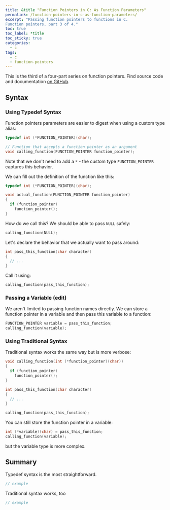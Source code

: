 ```yaml
---
title: &title "Function Pointers in C: As Function Parameters"
permalink: /function-pointers-in-c-as-function-parameters/
excerpt: "Passing function pointers to functions in C.
Function pointers, part 3 of 4."
toc: true
toc_label: *title
toc_sticky: true
categories:
  - c
tags:
  - c
  - function-pointers
---
```


This is the third of a four-part series on function pointers.
Find source code and documentation
[on GitHub](https://github.com/KevinWMatthews/c-function_pointers).


## Syntax

### Using Typedef Syntax

Function pointers parameters are easier to digest when using a custom type alias:
```c
typedef int (*FUNCTION_POINTER)(char);

// Function that accepts a function pointer as an argument
void calling_function(FUNCTION_POINTER function_pointer);
```

Note that we don't need to add a `*` -  the custom type `FUNCTION_POINTER`
captures this behavior.

We can fill out the definition of the function like this:
```c
typedef int (*FUNCTION_POINTER)(char);

void actual_function(FUNCTION_POINTER function_pointer)
{
  if (function_pointer)
    function_pointer();
}
```

How do we call this? We should be able to pass `NULL` safely:
```c
calling_function(NULL);
```

Let's declare the behavior that we actually want to pass around:
```c
int pass_this_function(char character)
{
  // ...
}
```



Call it using:
```c
calling_function(pass_this_function);
```


### Passing a Variable (edit)

We aren't limited to passing function names directly. We can store a function
pointer in a variable and then pass this variable to a function:

```c
FUNCTION_POINTER variable = pass_this_function;
calling_function(variable);
```




### Using Traditional Syntax

Traditional syntax works the same way but is more verbose:
```c
void calling_function(int (*function_pointer)(char))
{
  if (function_pointer)
    function_pointer();
}

int pass_this_function(char character)
{
  // ...
}

calling_function(pass_this_function);
```

You can still store the function pointer in a variable:
```c
int (*variable)(char) = pass_this_function;
calling_function(variable);
```

but the variable type is more complex.



## Summary

Typedef syntax is the most straightforward.
```c
// example
```

Traditional syntax works, too
```c
// example
```
